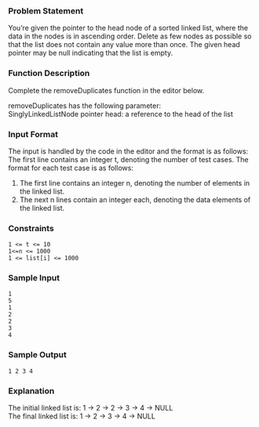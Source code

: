 ### Problem Statement
You’re given the pointer to the head node of a sorted linked list, where the data in the nodes is in ascending order. Delete as few nodes as possible so that the list does not contain any value more than once. The given head pointer may be null indicating that the list is empty.  

### Function Description
Complete the removeDuplicates function in the editor below.  

removeDuplicates has the following parameter:  
SinglyLinkedListNode pointer head: a reference to the head of the list  

### Input Format
   
The input is handled by the code in the editor and the format is as follows:  
The first line contains an integer t, denoting the number of test cases. The format for each test case is as follows:  
1. The first line contains an integer n, denoting the number of elements in the linked list.  
2. The next n lines contain an integer each, denoting the data elements of the linked list.  

### Constraints
````
1 <= t <= 10
1<=n <= 1000
1 <= list[i] <= 1000
````

### Sample Input
````
1
5
1
2
2
3
4
````

### Sample Output
````
1 2 3 4 
````

### Explanation

The initial linked list is: 1 -> 2 -> 2 -> 3 -> 4 -> NULL  
The final linked list is: 1 -> 2 -> 3 -> 4 -> NULL  
